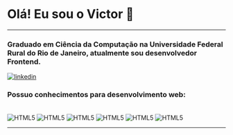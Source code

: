 

# Olá! Eu sou o Victor 👋
<hr>

### Graduado em Ciência da Computação na Universidade Federal Rural do Rio de Janeiro, atualmente sou desenvolvedor Frontend.

[![linkedin](https://img.shields.io/badge/LinkedIn-0077B5?style=for-the-badge&logo=linkedin&logoColor=white)](https://www.linkedin.com/in/victor-b-queiroz)

### Possuo conhecimentos para desenvolvimento web:
<br>
<div style="display: inline_block">
    <img align="center" alt="HTML5" src="https://img.shields.io/badge/TypeScript-007ACC?style=for-the-badge&logo=typescript&logoColor=white"/>
    <img align="center" alt="HTML5" src="https://img.shields.io/badge/Angular-DD0031?style=for-the-badge&logo=angular&logoColor=white"/>
    <img align="center" alt="HTML5" src="https://img.shields.io/badge/JavaScript-323330?style=for-the-badge&logo=javascript&logoColor=F7DF1E"/>
    <img align="center" alt="HTML5" src="https://img.shields.io/badge/HTML5-E34F26?style=for-the-badge&logo=html5&logoColor=white"/>
    <img align="center" alt="HTML5" src="https://img.shields.io/badge/CSS3-1572B6?style=for-the-badge&logo=css3&logoColor=white"/>
    <img align="center" alt="HTML5" src="https://img.shields.io/badge/Bootstrap-563D7C?style=for-the-badge&logo=bootstrap&logoColor=white""/>
</div>
<hr>
<br>

